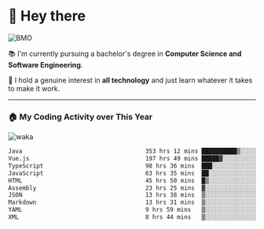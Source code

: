 # 🤖 Hey there

![BMO](https://media.giphy.com/media/AMqCTHuCMFpM4/giphy.gif)

📚 I'm currently pursuing a bachelor's degree in **Computer Science and Software Engineering**.

🚀 I hold a genuine interest in **all technology** and just learn whatever it takes to make it work. 

---

### 🏠 My Coding Activity over This Year

![waka](https://wakatime.com/share/@9e458da8-a03c-4213-8e4b-1218d92d8f20/fb6cf146-3e76-4c0e-b99c-52117daccc34.svg)

<!--START_SECTION:waka-->

```txt
Java                                   353 hrs 12 mins ██████████▒░░░░░░░░░░░░░░   41.35 %
Vue.js                                 197 hrs 49 mins █████▓░░░░░░░░░░░░░░░░░░░   23.16 %
TypeScript                             98 hrs 36 mins  ███░░░░░░░░░░░░░░░░░░░░░░   11.54 %
JavaScript                             63 hrs 35 mins  ██░░░░░░░░░░░░░░░░░░░░░░░   07.44 %
HTML                                   45 hrs 50 mins  █▒░░░░░░░░░░░░░░░░░░░░░░░   05.37 %
Assembly                               23 hrs 25 mins  ▓░░░░░░░░░░░░░░░░░░░░░░░░   02.74 %
JSON                                   13 hrs 38 mins  ▒░░░░░░░░░░░░░░░░░░░░░░░░   01.60 %
Markdown                               13 hrs 31 mins  ▒░░░░░░░░░░░░░░░░░░░░░░░░   01.58 %
YAML                                   9 hrs 59 mins   ▒░░░░░░░░░░░░░░░░░░░░░░░░   01.17 %
XML                                    8 hrs 44 mins   ▒░░░░░░░░░░░░░░░░░░░░░░░░   01.02 %
```

<!--END_SECTION:waka-->